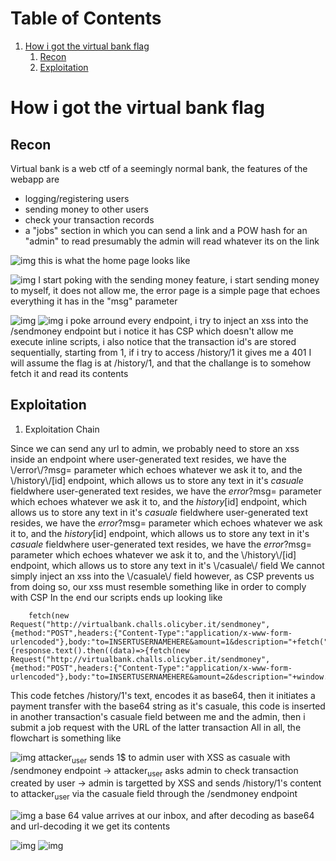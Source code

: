 
# Table of Contents

1.  [How i got the virtual bank flag](#org1386e40)
    1.  [Recon](#org0b4e23a)
    2.  [Exploitation](#org79efaba)


<a id="org1386e40"></a>

# How i got the virtual bank flag


<a id="org0b4e23a"></a>

## Recon

Virtual bank is a web ctf of a seemingly normal bank, the features of the webapp are

-   logging/registering users
-   sending money to other users
-   check your transaction records
-   a "jobs" section in which you can send a link and a POW hash for an "admin" to read
    presumably the admin will read whatever its on the link

![img](./virtualbank_img/home.png)
this is what the home page looks like

![img](./virtualbank_img/error_msg.png)
I start poking with the sending money feature, i start sending money to myself, it does not allow me, the error page is a simple page that echoes everything it has in the "msg" parameter

![img](./virtualbank_img/send_money1.png)
![img](./virtualbank_img/send_money2.png)
i poke arround every endpoint, i try to inject an xss into the /sendmoney endpoint but i notice it has CSP which doesn't allow me execute inline scripts, i also notice that the transaction id's are stored sequentially, starting from 1, if i try to access /history/1 it gives me a 401
I will assume the flag is at /history/1, and that the challange is to somehow fetch it and read its contents


<a id="org79efaba"></a>

## Exploitation

1.  Exploitation Chain

Since we can send any url to admin, we probably need to store an xss inside an endpoint where user-generated text resides, we have the \\/error\\/?msg= parameter which echoes whatever we ask it to, and the \\/history\\/[id] endpoint, which allows us to store any text in it's *casuale* fieldwhere user-generated text resides, we have the *error*?msg= parameter which echoes whatever we ask it to, and the *history*[id] endpoint, which allows us to store any text in it's *casuale* fieldwhere user-generated text resides, we have the *error*?msg= parameter which echoes whatever we ask it to, and the *history*[id] endpoint, which allows us to store any text in it's *casuale* fieldwhere user-generated text resides, we have the *error*?msg= parameter which echoes whatever we ask it to, and the \\/history\\/[id] endpoint, which allows us to store any text in it's \\/casuale\\/ field
We cannot simply inject an xss into the \\/casuale\\/ field however, as CSP prevents us from doing so, our xss must resemble something like <script src="virtualbank.test/?msg=xss<sub>here</sub>"></script> in order to comply with CSP
In the end our scripts ends up looking like

```
    fetch(new Request("http://virtualbank.challs.olicyber.it/sendmoney",{method:"POST",headers:{"Content-Type":"application/x-www-form-urlencoded"},body:"to=INSERTUSERNAMEHERE&amount=1&description="+fetch("http://virtualbank.challs.olicyber.it/history/1").then((response)=>{response.text().then((data)=>{fetch(new Request("http://virtualbank.challs.olicyber.it/sendmoney",{method:"POST",headers:{"Content-Type":"application/x-www-form-urlencoded"},body:"to=INSERTUSERNAMEHERE&amount=2&description="+window.btoa(encodeURIComponent(data)),}))})}),}))
```

This code fetches /history/1's text, encodes it as base64, then it initiates a payment transfer with the base64 string as it's casuale, this code is inserted in another transaction's casuale field between me and the admin, then i submit a job request with the URL of the latter transaction
All in all, the flowchart is something like

![img](./virtualbank_img/send_money3.png)
attacker<sub>user</sub> sends 1$ to admin user with XSS as casuale with /sendmoney endpoint -> attacker<sub>user</sub> asks admin to check transaction created by user -> admin is targetted by XSS and sends /history/1's content to attacker<sub>user</sub> via the casuale field through the /sendmoney endpoint

![img](./virtualbank_img/send_money4.png)
a base 64 value arrives at our inbox, and after decoding as base64 and url-decoding it we get its contents

![img](./virtualbank_img/win.png)
![img](./virtualbank_img/epic.png)

